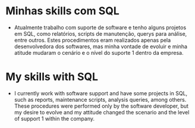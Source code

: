 # Minhas skills com SQL

* Atualmente trabalho com suporte de software e tenho alguns projetos em SQL, como relatórios, scripts de manutenção, querys para análise, entre outros. Estes procedimentos eram realizados apenas pela desenvolvedora dos softwares, mas minha vontade de evoluir e minha atitude mudaram o cenário e o nível do suporte 1 dentro da empresa.

# My skills with SQL

* I currently work with software support and have some projects in SQL, such as reports, maintenance scripts, analysis queries, among others. These procedures were performed only by the software developer, but my desire to evolve and my attitude changed the scenario and the level of support 1 within the company.